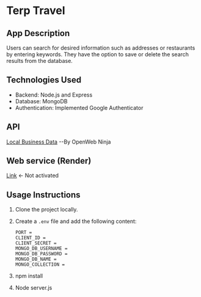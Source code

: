 # Terp Travel

## App Description

Users can search for desired information such as addresses or restaurants by entering keywords. They have the option to save or delete the search results from the database.

## Technologies Used

- Backend: Node.js and Express
- Database: MongoDB
- Authentication: Implemented Google Authenticator

## API

[Local Business Data](https://rapidapi.com/letscrape-6bRBa3QguO5/api/local-business-data)  --By OpenWeb Ninja

## Web service (Render)

[Link](https://terp-travel.onrender.com)   <- Not activated

## Usage Instructions

1. Clone the project locally.
2. Create a `.env` file and add the following content:

    ```env
    PORT = 
    CLIENT_ID = 
    CLIENT_SECRET = 
    MONGO_DB_USERNAME = 
    MONGO_DB_PASSWORD = 
    MONGO_DB_NAME = 
    MONGO_COLLECTION = 
    ```
3. npm install
4. Node server.js